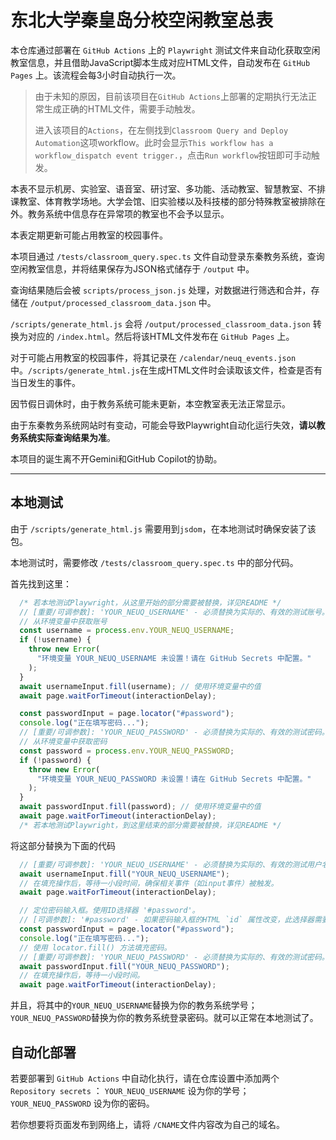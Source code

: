 # 东北大学秦皇岛分校空闲教室总表

本仓库通过部署在 `GitHub Actions` 上的 `Playwright` 测试文件来自动化获取空闲教室信息，并且借助JavaScript脚本生成对应HTML文件，自动发布在 `GitHub Pages` 上。该流程会每3小时自动执行一次。

> 由于未知的原因，目前该项目在`GitHub Actions`上部署的定期执行无法正常生成正确的HTML文件，需要手动触发。
> 
> 进入该项目的`Actions`，在左侧找到`Classroom Query and Deploy Automation`这项workflow。此时会显示`This workflow has a workflow_dispatch event trigger.`，点击`Run workflow`按钮即可手动触发。

本表不显示机房、实验室、语音室、研讨室、多功能、活动教室、智慧教室、不排课教室、体育教学场地。大学会馆、旧实验楼以及科技楼的部分特殊教室被排除在外。教务系统中信息存在异常项的教室也不会予以显示。

本表定期更新可能占用教室的校园事件。

本项目通过 `/tests/classroom_query.spec.ts` 文件自动登录东秦教务系统，查询空闲教室信息，并将结果保存为JSON格式储存于 `/output` 中。

查询结果随后会被 `scripts/process_json.js` 处理，对数据进行筛选和合并，存储在 `/output/processed_classroom_data.json` 中。

`/scripts/generate_html.js` 会将 `/output/processed_classroom_data.json` 转换为对应的 `/index.html`。然后将该HTML文件发布在 `GitHub Pages` 上。

对于可能占用教室的校园事件，将其记录在 `/calendar/neuq_events.json` 中。`/scripts/generate_html.js`在生成HTML文件时会读取该文件，检查是否有当日发生的事件。

因节假日调休时，由于教务系统可能未更新，本空教室表无法正常显示。

由于东秦教务系统网站时有变动，可能会导致Playwright自动化运行失效，**请以教务系统实际查询结果为准**。

本项目的诞生离不开Gemini和GitHub Copilot的协助。

---

## 本地测试

由于 `/scripts/generate_html.js` 需要用到`jsdom`，在本地测试时确保安装了该包。

本地测试时，需要修改 `/tests/classroom_query.spec.ts` 中的部分代码。

首先找到这里：

```typescript
  /* 若本地测试Playwright，从这里开始的部分需要被替换，详见README */
  // [重要/可调参数]: 'YOUR_NEUQ_USERNAME' - 必须替换为实际的、有效的测试账号。
  // 从环境变量中获取账号
  const username = process.env.YOUR_NEUQ_USERNAME;
  if (!username) {
    throw new Error(
      "环境变量 YOUR_NEUQ_USERNAME 未设置！请在 GitHub Secrets 中配置。"
    );
  }
  await usernameInput.fill(username); // 使用环境变量中的值
  await page.waitForTimeout(interactionDelay);

  const passwordInput = page.locator("#password");
  console.log("正在填写密码...");
  // [重要/可调参数]: 'YOUR_NEUQ_PASSWORD' - 必须替换为实际的、有效的测试密码。
  // 从环境变量中获取密码
  const password = process.env.YOUR_NEUQ_PASSWORD;
  if (!password) {
    throw new Error(
      "环境变量 YOUR_NEUQ_PASSWORD 未设置！请在 GitHub Secrets 中配置。"
    );
  }
  await passwordInput.fill(password); // 使用环境变量中的值
  await page.waitForTimeout(interactionDelay);
  /* 若本地测试Playwright，到这里结束的部分需要被替换，详见README */
```

将这部分替换为下面的代码

```typescript
  // [重要/可调参数]: 'YOUR_NEUQ_USERNAME' - 必须替换为实际的、有效的测试用户名。
  await usernameInput.fill("YOUR_NEUQ_USERNAME");
  // 在填充操作后，等待一小段时间，确保相关事件（如input事件）被触发。
  await page.waitForTimeout(interactionDelay);

  // 定位密码输入框。使用ID选择器 '#password'。
  // [可调参数]: '#password' - 如果密码输入框的HTML `id` 属性改变，此选择器需要更新。
  const passwordInput = page.locator("#password");
  console.log("正在填写密码...");
  // 使用 locator.fill() 方法填充密码。
  // [重要/可调参数]: 'YOUR_NEUQ_PASSWORD' - 必须替换为实际的、有效的测试密码。
  await passwordInput.fill("YOUR_NEUQ_PASSWORD");
  // 在填充操作后，等待一小段时间。
  await page.waitForTimeout(interactionDelay);
```
并且，将其中的`YOUR_NEUQ_USERNAME`替换为你的教务系统学号；`YOUR_NEUQ_PASSWORD`替换为你的教务系统登录密码。就可以正常在本地测试了。

## 自动化部署

若要部署到 `GitHub Actions` 中自动化执行，请在仓库设置中添加两个 `Repository secrets` ： `YOUR_NEUQ_USERNAME` 设为你的学号； `YOUR_NEUQ_PASSWORD` 设为你的密码。

若你想要将页面发布到网络上，请将 `/CNAME`文件内容改为自己的域名。
